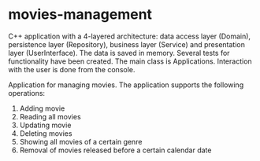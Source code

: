 # movies-management
C++ application with a 4-layered architecture: data access layer (Domain), persistence layer (Repository), business layer (Service) and presentation layer (UserInterface). The data is saved in memory. Several tests for functionality have been created. The main class is Applications. Interaction with the user is done from the console. 

Application for managing movies. The application supports the following operations: 
1. Adding movie
2. Reading all movies
3. Updating movie
4. Deleting movies
5. Showing all movies of a certain genre
6. Removal of movies released before a certain calendar date
